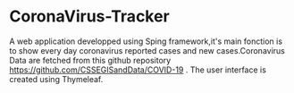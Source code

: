 # CoronaVirus-Tracker
A web application developped using Sping framework,it's main fonction is to show every day coronavirus reported cases and new cases.Coronavirus Data are fetched from this github repository
https://github.com/CSSEGISandData/COVID-19 . The user interface is created using Thymeleaf.
